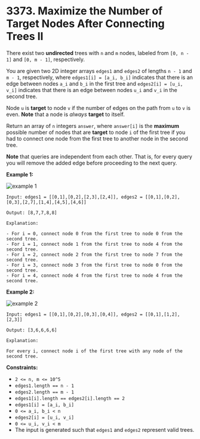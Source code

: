 # 3373. Maximize the Number of Target Nodes After Connecting Trees II

There exist two **undirected** trees with `n` and `m` nodes, labeled from `[0, n - 1]` and `[0, m - 1]`, respectively.

You are given two 2D integer arrays `edges1` and `edges2` of lengths `n - 1` and `m - 1`, respectively, where `edges1[i] = [a_i, b_i]` indicates that there is an edge between nodes `a_i` and `b_i` in the first tree and `edges2[i] = [u_i, v_i]` indicates that there is an edge between nodes `u_i` and `v_i` in the second tree.

Node `u` is **target** to node `v` if the number of edges on the path from `u` to `v` is even. **Note** that a node is *always* **target** to itself.

Return an array of `n` integers `answer`, where `answer[i]` is the **maximum** possible number of nodes that are **target** to node `i` of the first tree if you had to connect one node from the first tree to another node in the second tree.

**Note** that queries are independent from each other.  That is, for every query you will remove the added edge before  proceeding to the next query.

**Example 1:**

![example 1](https://assets.leetcode.com/uploads/2024/09/24/3982-1.png)

```()
Input: edges1 = [[0,1],[0,2],[2,3],[2,4]], edges2 = [[0,1],[0,2],[0,3],[2,7],[1,4],[4,5],[4,6]]

Output: [8,7,7,8,8]

Explanation:

- For i = 0, connect node 0 from the first tree to node 0 from the second tree.
- For i = 1, connect node 1 from the first tree to node 4 from the second tree.
- For i = 2, connect node 2 from the first tree to node 7 from the second tree.
- For i = 3, connect node 3 from the first tree to node 0 from the second tree.
- For i = 4, connect node 4 from the first tree to node 4 from the second tree.
```

**Example 2:**

![example 2](https://assets.leetcode.com/uploads/2024/09/24/3928-2.png)

```()
Input: edges1 = [[0,1],[0,2],[0,3],[0,4]], edges2 = [[0,1],[1,2],[2,3]]

Output: [3,6,6,6,6]

Explanation:

For every i, connect node i of the first tree with any node of the second tree.
```

**Constraints:**

- `2 <= n, m <= 10^5`
- `edges1.length == n - 1`
- `edges2.length == m - 1`
- `edges1[i].length == edges2[i].length == 2`
- `edges1[i] = [a_i, b_i]`
- `0 <= a_i, b_i < n`
- `edges2[i] = [u_i, v_i]`
- `0 <= u_i, v_i < m`
- The input is generated such that `edges1` and `edges2` represent valid trees.
